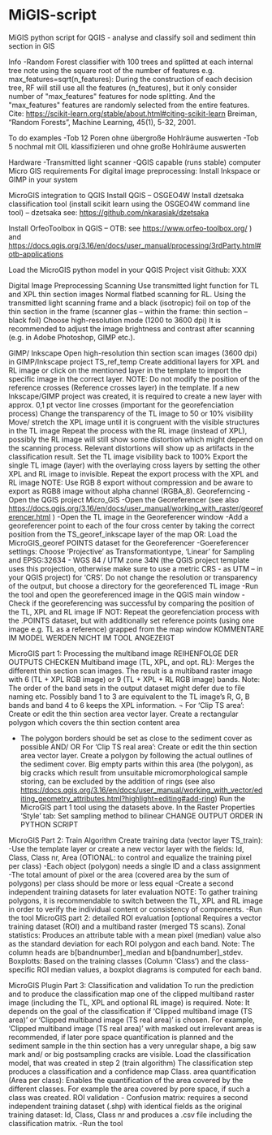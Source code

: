 # MiGIS-script
MiGIS python script for QGIS - analyse and classify soil and sediment thin section in GIS

Info
-Random Forest classifier with 100 trees and splitted at each internal tree note using the square root of the number of features e.g. max_features=sqrt(n_features):
During the construction of each decision tree, RF will still use all the features (n_features), but it only consider number of "max_features" features for node splitting. And the "max_features" features are randomly selected from the entire features.
Cite:
https://scikit-learn.org/stable/about.html#citing-scikit-learn
Breiman, “Random Forests”, Machine Learning, 45(1), 5-32, 2001.

To do examples
-Tob 12 Poren ohne übergroße Hohlräume auswerten
-Tob 5 nochmal mit OIL klassifizieren und ohne große Hohlräume auswerten

Hardware
-Transmitted light scanner
-QGIS capable (runs stable) computer
Micro GIS requirements
For digital image preprocessing:
Install Inkspace or GIMP in your system

MicroGIS integration to QGIS
Install QGIS – OSGEO4W
Install dzetsaka classification tool (install scikit learn using the OSGEO4W command line tool) – dzetsaka see:
https://github.com/nkarasiak/dzetsaka

Install OrfeoToolbox in QGIS – OTB:  see https://www.orfeo-toolbox.org/ ) and https://docs.qgis.org/3.16/en/docs/user_manual/processing/3rdParty.html#otb-applications

Load the MicroGIS python model in your QGIS Project visit Github: XXX

Digital Image Preprocessing
Scanning
Use transmitted light function for TL and XPL thin section images
Normal flatbed scanning for RL. Using the transmitted light scanning frame and a black (isotropic) foil on top of the thin section in the frame (scanner glas – within the frame: thin section – black foil)
Choose high-resolution mode (1200 to 3600 dpi)
It is recommended to adjust the image brightness and contrast after scanning (e.g. in Adobe Photoshop, GIMP etc.).

GIMP/ Inkscape
Open high-resolution thin section scan images (3600 dpi) in GIMP/Inkscape project TS_ref_temp
Create additional layers for XPL and RL image or click on the mentioned layer in the template to import the specific image in the correct layer.
NOTE: Do not modify the position of the reference crosses (Reference crosses layer) in the template. If a new Inkscape/GIMP project was created, it is required to create a new layer with approx. 0,1 pt vector line crosses (important for the georefenciation process)
Change the transparency of the TL image to 50 or 10% visibility
Move/ stretch the XPL image until it is congruent with the visible structures in the TL image
Repeat the process with the RL image (instead of XPL), possibly the RL image will still show some distortion which might depend on the scanning process. Relevant distortions will show up as artifacts in the classification result.
Set the TL image visibility back to 100%
Export the single TL image (layer) with the overlaying cross layers by setting the other XPL and RL image to invisible.
Repeat the export process with the XPL and RL image
NOTE: Use RGB 8 export without compression and be aware to export as RGB8 image without alpha channel (RGBA_8).
Georeferncing
-Open the QGIS project Micro_GIS
-Open the Georeferencer (see also https://docs.qgis.org/3.16/en/docs/user_manual/working_with_raster/georeferencer.html )
-Open the TL image in the Georeferencer window
-Add a georeferencer point to each of the four cross center by taking the correct position from the TS_georef_inkscape layer of the map
OR: Load the MicroGIS_georef POINTS dataset for the Georeferencer
-Goereferencer settings: Choose ‘Projective’ as Transformationtype, ‘Linear’ for Sampling and EPSG:32634 - WGS 84 / UTM zone 34N (the QGIS project template uses this projection, otherwise make sure to use a metric CRS - as UTM – in your QGIS project) for ‘CRS’. Do not change the resolution or transparency of the output, but choose a directory for the georeferenced TL image
-Run the tool and open the georeferenced image in the QGIS main window
-Check if the georeferencing was successful by comparing the position of the TL, XPL and RL image
IF NOT: Repeat the georefenciation process with the .POINTS dataset, but with additionally set reference points (using one image e.g. TL as a reference) grapped from the map window
KOMMENTARE IM MODEL WERDEN NICHT IM TOOL ANGEZEIGT

MicroGIS part 1: Processing the multiband image
REIHENFOLGE DER OUTPUTS CHECKEN
Multiband image (TL, XPL, and opt. RL): Merges the different thin section scan images. The result is a multiband raster image with 6 (TL + XPL RGB image) or 9 (TL + XPL + RL RGB image) bands. 
Note: The order of the band sets in the output dataset might defer due to file naming etc. Possibly band 1 to 3 are equivalent to the TL image’s R, G, B bands and band 4 to 6 keeps the XPL information. ¬
For ‘Clip TS area’: Create or edit the thin section area vector layer.
Create a rectangular polygon which covers the thin section content area
- The polygon borders should be set as close to the sediment cover as possible
AND/ OR
For ‘Clip TS real area’: Create or edit the thin section area vector layer.
Create a polygon by following the actual outlines of the sediment cover. Big empty parts within this area (the polygon), as big cracks which result from unsuitable micromorphological sample storing, can be excluded by the addition of rings (see also https://docs.qgis.org/3.16/en/docs/user_manual/working_with_vector/editing_geometry_attributes.html?highlight=editing#add-ring) 
Run the MicroGIS part 1 tool using the datasets above.
In the Raster Properties ‘Style’ tab: Set sampling method to bilinear
CHANGE OUTPUT ORDER IN PYTHON SCRIPT

MicroGIS Part 2: Train Algorithm
Create training data (vector layer TS_train):
-Use the template layer or create a new vector layer with the fields: Id, Class, Class nr, Area (OTIONAL: to control and equalize the training pixel per class)
-Each object (polygon) needs a single ID and a class assignment
-The total amount of pixel or the area (covered area by the sum of polygons) per class should be more or less equal
-Create a second independent training datasets for later evaluation
NOTE: To gather training polygons, it is recommendable to switch between the TL, XPL and RL image in order to verify the individual content or consistency of components.
-Run the tool
MicroGIS part 2: detailed ROI evaluation [optional
Requires a vector training dataset (ROI) and a multiband raster (merged TS scans).
Zonal statistics: Produces an attribute table with a mean pixel (median) value also as the standard deviation for each ROI polygon and each band. 
Note: The column heads are b[bandnumber]_median and b[bandnumber]_stdev.
Boxplotts: Based on the training classes (Column ‘Class’) and the class-specific ROI median values, a boxplot diagrams is computed for each band.

MicroGIS Plugin Part 3: Classification and validation
To run the prediction and to produce the classification map one of the clipped multiband raster image (including the TL, XPL and optional RL image) is required. 
Note: It depends on the goal of the classification if ‘Clipped multiband image (TS area)’ or ‘Clipped multiband image (TS real area)’ is chosen. For example, ‘Clipped multiband image (TS real area)’ with masked out irrelevant areas is recommended, if later pore space quantification is planned and the sediment sample in the thin section has a very unregular shape, a big saw mark and/ or big postsampling cracks are visible.
Load the classification model, that was created in step 2 (train algorithm)
The classification step produces a classification and a confidence map
Class. area quantification (Area per class): Enables the quantification of the area covered by the different classes. For example the area covered by pore space, if such a class was created.
ROI validation - Confusion matrix: requires a second independent training dataset (.shp) with identical fields as the original training dataset: Id, Class, Class nr and produces a .csv file including the classification matrix.
-Run the tool
